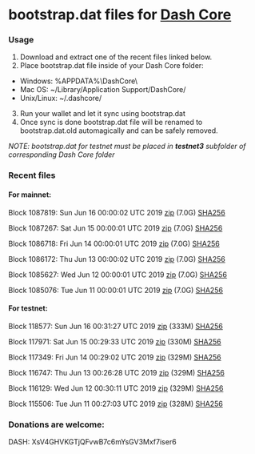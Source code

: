 # bootstrap.dat files for [Dash Core](https://www.dash.org)

### Usage

1. Download and extract one of the recent files linked below.
2. Place bootstrap.dat file inside of your Dash Core folder:
 - Windows: %APPDATA%\DashCore\
 - Mac OS: ~/Library/Application Support/DashCore/
 - Unix/Linux: ~/.dashcore/
3. Run your wallet and let it sync using bootstrap.dat
4. Once sync is done bootstrap.dat file will be renamed to bootstrap.dat.old automagically and can be safely removed.

_NOTE: bootstrap.dat for testnet must be placed in **testnet3** subfolder of corresponding Dash Core folder_

### Recent files

#### For mainnet:

Block 1087819: Sun Jun 16 00:00:02 UTC 2019 [zip](https://dash-bootstrap.ams3.digitaloceanspaces.com/mainnet/2019-06-16/bootstrap.dat.zip) (7.0G) [SHA256](https://dash-bootstrap.ams3.digitaloceanspaces.com/mainnet/2019-06-16/sha256.txt)

Block 1087267: Sat Jun 15 00:00:01 UTC 2019 [zip](https://dash-bootstrap.ams3.digitaloceanspaces.com/mainnet/2019-06-15/bootstrap.dat.zip) (7.0G) [SHA256](https://dash-bootstrap.ams3.digitaloceanspaces.com/mainnet/2019-06-15/sha256.txt)

Block 1086718: Fri Jun 14 00:00:01 UTC 2019 [zip](https://dash-bootstrap.ams3.digitaloceanspaces.com/mainnet/2019-06-14/bootstrap.dat.zip) (7.0G) [SHA256](https://dash-bootstrap.ams3.digitaloceanspaces.com/mainnet/2019-06-14/sha256.txt)

Block 1086172: Thu Jun 13 00:00:02 UTC 2019 [zip](https://dash-bootstrap.ams3.digitaloceanspaces.com/mainnet/2019-06-13/bootstrap.dat.zip) (7.0G) [SHA256](https://dash-bootstrap.ams3.digitaloceanspaces.com/mainnet/2019-06-13/sha256.txt)

Block 1085627: Wed Jun 12 00:00:01 UTC 2019 [zip](https://dash-bootstrap.ams3.digitaloceanspaces.com/mainnet/2019-06-12/bootstrap.dat.zip) (7.0G) [SHA256](https://dash-bootstrap.ams3.digitaloceanspaces.com/mainnet/2019-06-12/sha256.txt)

Block 1085076: Tue Jun 11 00:00:01 UTC 2019 [zip](https://dash-bootstrap.ams3.digitaloceanspaces.com/mainnet/2019-06-11/bootstrap.dat.zip) (7.0G) [SHA256](https://dash-bootstrap.ams3.digitaloceanspaces.com/mainnet/2019-06-11/sha256.txt)


#### For testnet:

Block 118577: Sun Jun 16 00:31:27 UTC 2019 [zip](https://dash-bootstrap.ams3.digitaloceanspaces.com/testnet/2019-06-16/bootstrap.dat.zip) (333M) [SHA256](https://dash-bootstrap.ams3.digitaloceanspaces.com/testnet/2019-06-16/sha256.txt)

Block 117971: Sat Jun 15 00:29:33 UTC 2019 [zip](https://dash-bootstrap.ams3.digitaloceanspaces.com/testnet/2019-06-15/bootstrap.dat.zip) (330M) [SHA256](https://dash-bootstrap.ams3.digitaloceanspaces.com/testnet/2019-06-15/sha256.txt)

Block 117349: Fri Jun 14 00:29:02 UTC 2019 [zip](https://dash-bootstrap.ams3.digitaloceanspaces.com/testnet/2019-06-14/bootstrap.dat.zip) (329M) [SHA256](https://dash-bootstrap.ams3.digitaloceanspaces.com/testnet/2019-06-14/sha256.txt)

Block 116747: Thu Jun 13 00:26:28 UTC 2019 [zip](https://dash-bootstrap.ams3.digitaloceanspaces.com/testnet/2019-06-13/bootstrap.dat.zip) (329M) [SHA256](https://dash-bootstrap.ams3.digitaloceanspaces.com/testnet/2019-06-13/sha256.txt)

Block 116129: Wed Jun 12 00:30:11 UTC 2019 [zip](https://dash-bootstrap.ams3.digitaloceanspaces.com/testnet/2019-06-12/bootstrap.dat.zip) (329M) [SHA256](https://dash-bootstrap.ams3.digitaloceanspaces.com/testnet/2019-06-12/sha256.txt)

Block 115506: Tue Jun 11 00:27:03 UTC 2019 [zip](https://dash-bootstrap.ams3.digitaloceanspaces.com/testnet/2019-06-11/bootstrap.dat.zip) (328M) [SHA256](https://dash-bootstrap.ams3.digitaloceanspaces.com/testnet/2019-06-11/sha256.txt)


### Donations are welcome:

DASH: XsV4GHVKGTjQFvwB7c6mYsGV3Mxf7iser6
